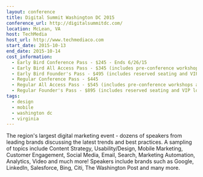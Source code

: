 ```yaml
---
layout: conference
title: Digital Summit Washington DC 2015
conference_url: http://digitalsummitdc.com/
location: McLean, VA
host: TechMedia
host_url: http://www.techmediaco.com
start_date: 2015-10-13
end_date: 2015-10-14
cost_information:
  - Early Bird Conference Pass - $245 - Ends 6/26/15
  - Early Bird All Access Pass - $345 (includes pre-conference workshops and lunch) - Ends 6/26/15
  - Early Bird Founder's Pass - $495 (includes reserved seating and VIP lounge access) - Ends 6/26/15
  - Regular Conference Pass - $445
  - Regular All Access Pass - $545 (includes pre-conference workshops and lunch)
  - Regular Founder's Pass - $895 (includes reserved seating and VIP lounge access)
tags:
  - design
  - mobile
  - washington dc
  - virginia
---
```


The region's largest digital marketing event - dozens of speakers from leading brands discussing the latest trends and best practices. A sampling of topics include Content Strategy, Usability/Design, Mobile Marketing, Customer Engagement, Social Media, Email, Search, Marketing Automation, Analytics, Video and much more! Speakers include brands such as Google, LinkedIn, Salesforce, Bing, Citi, The Washington Post and many more.
